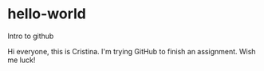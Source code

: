 # hello-world
Intro to github

Hi everyone, this is Cristina. I'm trying GitHub to finish an assignment. Wish me luck!
